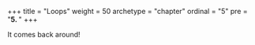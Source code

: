 +++
title = "Loops"
weight = 50
archetype = "chapter"
ordinal = "5"
pre = "<b>5. </b>"
+++


It comes back around!

